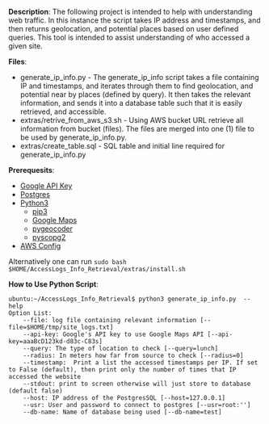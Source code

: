**Description**: 
The following project is intended to help with understanding web traffic. In this instance the script takes IP address and timestamps, and then returns geolocation, and potential places based on user defined queries. This tool is intended to assist understanding of who accessed a given site. 

**Files**:
* generate_ip_info.py - The generate_ip_info script takes a file containing IP and timestamps, and iterates through them to find geolocation, and potential near by places (defined by query). It then takes the relevant information, and sends it into a database table such that it is easily retrieved, and accessible. 
* extras/retrive_from_aws_s3.sh - Using AWS bucket URL retrieve all information from bucket (files). The files are merged into one (1) file to be used by generate_ip_info.py. 
* extras/create_table.sql - SQL table and initial line required for generate_ip_info.py   

**Prerequesits**: 
* [Google API Key](https://developers.google.com/maps/documentation/javascript/get-api-key) 
* [Postgres](https://www.postgresql.org/download/) 
* [Python3](https://www.python.org)
   * [pip3](https://pip.pypa.io/en/stable/reference/pip_install/) 
   * [Google Maps](https://github.com/googlemaps/google-maps-services-python) 
   * [pygeocoder](https://github.com/tachang/pygeocoder) 
   * [pyscopg2](https://pypi.python.org/pypi/psycopg2) 
* [AWS Config](https://docs.aws.amazon.com/cli/latest/userguide/awscli-install-linux.html) 

Alternatively one can run ```sudo bash $HOME/AccessLogs_Info_Retrieval/extras/install.sh``` 

**How to Use Python Script**: 

```
ubuntu:~/AccessLogs_Info_Retrieval$ python3 generate_ip_info.py  --help 
Option List: 
	--file: log file containing relevant information [--file=$HOME/tmp/site_logs.txt]
	--api-key: Google's API key to use Google Maps API [--api-key=aaaBcD123kd-d83c-C83s]
	--query: The type of location to check [--query=lunch]
	--radius: In meters how far from source to check [--radius=0]
	--timestamp:  Print a list the accessed timestamps per IP. If set to False (default), then print only the number of times that IP accessed the website
	--stdout: print to screen otherwise will just store to database (default false)
	--host: IP address of the PostgresSQL [--host=127.0.0.1]
	--usr: User and password to connect to postgres [--usr=root:'']
	--db-name: Name of database being used [--db-name=test]
```
